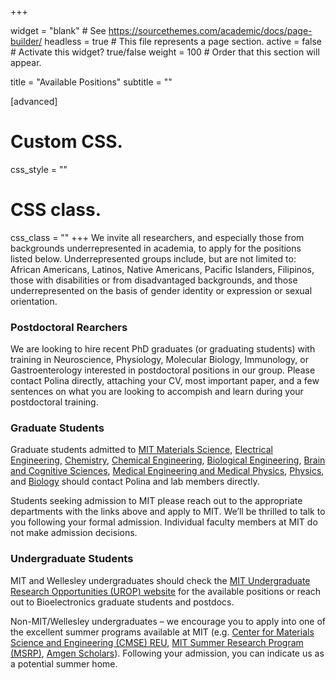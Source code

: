 +++

widget = "blank"  # See https://sourcethemes.com/academic/docs/page-builder/
headless = true  # This file represents a page section.
active = false  # Activate this widget? true/false
weight = 100  # Order that this section will appear.

title = "Available Positions"
subtitle = ""

  
[advanced]
 # Custom CSS. 
 css_style = ""
 
 # CSS class.
 css_class = ""
+++
We invite all researchers, and especially those from backgrounds underrepresented in academia, to apply for the positions listed below. Underrepresented groups include, but are not limited to: African Americans, Latinos, Native Americans, Pacific Islanders, Filipinos, those with disabilities or from disadvantaged backgrounds, and those underrepresented on the basis of gender identity or expression or sexual orientation.

### Postdoctoral Rearchers
We are looking to hire recent PhD graduates (or graduating students) with training in Neuroscience, Physiology, Molecular Biology, Immunology, or Gastroenterology interested in postdoctoral positions in our group. Please contact Polina directly, attaching your CV, most important paper, and a few sentences on what you are looking to accompish and learn during your postdoctoral training.

### Graduate Students
Graduate students admitted to [MIT Materials Science](https://dmse.mit.edu/graduate/prospective/applying), [Electrical Engineering](https://www.eecs.mit.edu/academics-admissions/graduate-program/admissions), [Chemistry](https://chemistry.mit.edu/academic-programs/graduate-programs/application-requirements/), [Chemical Engineering](https://cheme.mit.edu/academics/graduate-students/apply/), [Biological Engineering](http://be.mit.edu/academic-programs/prospective-graduate), [Brain and Cognitive Sciences](https://bcs.mit.edu/academic-program/graduate/graduate-admissions), [Medical Engineering and Medical Physics](https://hst.mit.edu/applying-hst/applying-medical-engineering-and-medical-physics-memp-phd-program), [Physics](https://web.mit.edu/physics/prospective/graduate/index.html), and [Biology](https://biology.mit.edu/graduate/prospective-students/application-process/) should contact Polina and lab members directly.

Students seeking admission to MIT please reach out to the appropriate departments with the links above and apply to MIT. We’ll be thrilled to talk to you following your formal admission. Individual faculty members at MIT do not make admission decisions.

### Undergraduate Students
MIT and Wellesley undergraduates should check the [MIT Undergraduate Research Opportunities (UROP) website](https://urop.mit.edu/) for the available positions or reach out to Bioelectronics graduate students and postdocs.

Non-MIT/Wellesley undergraduates – we encourage you to apply into one of the excellent summer programs available at MIT (e.g. [Center for Materials Science and Engineering (CMSE) REU](https://mitmrsec.mit.edu/), [MIT Summer Research Program (MSRP)](https://oge.mit.edu/graddiversity/msrp/), [Amgen Scholars](https://amgenscholars.com/)). Following your admission, you can indicate us as a potential summer home.

